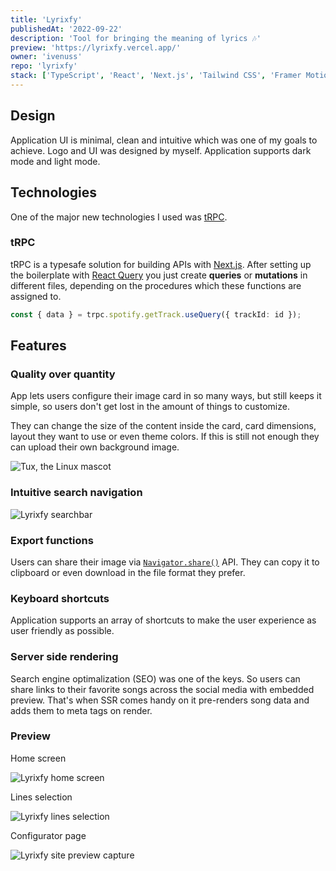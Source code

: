 ```yaml
---
title: 'Lyrixfy'
publishedAt: '2022-09-22'
description: 'Tool for bringing the meaning of lyrics 🎶'
preview: 'https://lyrixfy.vercel.app/'
owner: 'ivenuss'
repo: 'lyrixfy'
stack: ['TypeScript', 'React', 'Next.js', 'Tailwind CSS', 'Framer Motion', 'PWA', 'tRPC']
---
```


## Design

Application UI is minimal, clean and intuitive which was one of my goals to achieve. Logo and UI was designed by myself. Application supports dark mode and light mode.

## Technologies

One of the major new technologies I used was [tRPC](https://trpc.io/).

### tRPC

tRPC is a typesafe solution for building APIs with [Next.js](https://nextjs.org/). After setting up the boilerplate with [React Query](https://tanstack.com/query/) you just create **queries** or **mutations** in different files, depending on the procedures which these functions are assigned to.

```ts
const { data } = trpc.spotify.getTrack.useQuery({ trackId: id });
```

## Features

### Quality over quantity

App lets users configure their image card in so many ways, but still keeps it simple, so users don't get lost in the amount of things to customize.

They can change the size of the content inside the card, card dimensions, layout they want to use or even theme colors. If this is still not enough they can upload their own background image.

![Tux, the Linux mascot](/images/projects/lyrixfy/blinding_lights_maybe.png)

### Intuitive search navigation

![Lyrixfy searchbar](/images/projects/lyrixfy/searchbar.png)

### Export functions

Users can share their image via [`Navigator.share()`](https://developer.mozilla.org/en-US/docs/Web/API/Navigator/share) API. They can copy it to clipboard or even download in the file format they prefer.

### Keyboard shortcuts

Application supports an array of shortcuts to make the user experience as user friendly as possible.

### Server side rendering

Search engine optimalization (SEO) was one of the keys. So users can share links to their favorite songs across the social media with embedded preview. That's when SSR comes handy on it pre-renders song data and adds them to meta tags on render.

### Preview

Home screen

![Lyrixfy home screen](/images/projects/lyrixfy/showcase.png)

Lines selection

![Lyrixfy lines selection](/images/projects/lyrixfy/lines_selection.png)

Configurator page

![Lyrixfy site preview capture](/images/projects/lyrixfy/configurator.png)
